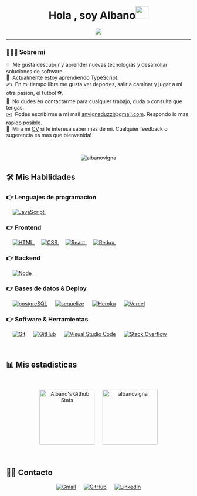 <h1 align="center">Hola , soy Albano<img src="https://media.giphy.com/media/hvRJCLFzcasrR4ia7z/giphy.gif" width="35"></h1>
<p align="center">
  <a href="https://github.com/DenverCoder1/readme-typing-svg"><img src="https://readme-typing-svg.herokuapp.com?lines=Full+Stack+Web+Developer;Estudiante+de+Ingenieria+en+Sistemas&center=true&width=500&height=50"></a>
</p>
<hr/>

### 👨🏻‍💻 Sobre mi

💡 &nbsp;Me gusta descubrir y aprender nuevas tecnologias y desarrollar soluciones de software.\
🌱 &nbsp;Actualmente estoy aprendiendo TypeScript.\
✍️ &nbsp;En mi tiempo libre me gusta ver deportes, salir a caminar y jugar a mi otra pasion, el futbol ⚽.\
💬 &nbsp;No dudes en contactarme para cualquier trabajo, duda o consulta que tengas.\
✉️ &nbsp;Podes escribirme a mi mail anvignaduzzi@gmail.com. Respondo lo mas rapido posible.\
📄 &nbsp;Mira mi [CV](https://drive.google.com/file/d/1qAE0Bv0VWr2s4hK73rJi6HhxF_au_uXy/view?usp=sharing) si te interesa saber mas de mi. Cualquier feedback o sugerencia es mas que bienvenida!

<br>
<p align="center"> <img src="https://komarev.com/ghpvc/?username=albanovigna&label=Profile%20views&color=0e75b6&style=plastic" alt="albanovigna" /> </p>


## 🛠️ Mis Habilidades

### 👉 Lenguajes de programacion

<p align="left">
  &emsp;
  <a href="#" target="_blank"> 
     <img alt="JavaScript" src="https://img.shields.io/badge/JavaScript-323330?style=for-the-badge&logo=javascript&logoColor=F7DF1E">
   </a>
  &emsp;
</p>

### 👉 Frontend 
<p align="left"> 
  &emsp; 
  <a href="#" target="_blank"> 
   <img alt="HTML" src="https://img.shields.io/badge/HTML5-E34F26?style=for-the-badge&logo=html5&logoColor=white">
  </a>   
  &emsp;
  <a href="#" target="_blank">
    <img alt="CSS" src="https://img.shields.io/badge/CSS3-1572B6?style=for-the-badge&logo=css3&logoColor=white">
  </a> 
   &emsp;
  <a href="#" target="_blank">
    <img alt="React" src="https://img.shields.io/badge/React-20232A?style=for-the-badge&logo=react&logoColor=61DAFB">
  </a> 
   &emsp;
  <a href="#" target="_blank">
    <img alt="Redux" src="https://img.shields.io/badge/Redux-593D88?style=for-the-badge&logo=redux&logoColor=white">
  </a> 
   &emsp;
</p>

### 👉 Backend 
<p align="left"> 
  &emsp; 
  <a href="#" target="_blank"> 
   <img alt="Node" src="https://img.shields.io/badge/Node.js-339933?style=for-the-badge&logo=nodedotjs&logoColor=white">
  </a>   
  &emsp;
  <a href="#" target="_blank">
    <img alt="" src="https://img.shields.io/badge/Express.js-000000?style=for-the-badge&logo=express&logoColor=white">
  </a> 
</p>

### 👉 Bases de datos & Deploy
<p align="left">
  &emsp;
    <a href="#"><img alt="postgreSQL" src="https://img.shields.io/badge/PostgreSQL-316192?style=for-the-badge&logo=postgresql&logoColor=white"></a>
  &emsp;
    <a href="#"><img alt="sequelize" src ="https://img.shields.io/badge/Sequelize-52B0E7?style=for-the-badge&logo=Sequelize&logoColor=white"/></a>
  &emsp;
    <a href="#"><img alt="Heroku" src="https://img.shields.io/badge/Heroku-430098?style=for-the-badge&logo=heroku&logoColor=white"></a> 
	&emsp;
    <a href="#"><img alt="Vercel" src="https://img.shields.io/badge/Vercel-000000?style=for-the-badge&logo=vercel&logoColor=white"></a>  
 </p>
  

 ### 👉 Software & Herramientas
 
<p>
  &emsp;
    <a href="#"><img alt="Git" src="https://img.shields.io/badge/GIT-E44C30?style=for-the-badge&logo=git&logoColor=white"></a>
  &emsp;
   <a href="#"><img alt="GitHub" src="https://img.shields.io/badge/GitHub-100000?style=for-the-badge&logo=github&logoColor=white"></a>
  &emsp;
    <a href="#"><img alt="Visual Studio Code" src="https://img.shields.io/badge/Visual_Studio_Code-0078D4?style=for-the-badge&logo=visual%20studio%20code&logoColor=white"></a>
  &emsp;
    <a href="#"><img alt="Stack Overflow" src="https://img.shields.io/badge/Stack_Overflow-FE7A16?style=for-the-badge&logo=stack-overflow&logoColor=white"></a>
  &emsp;
</p>

<br/>

## 📊 Mis estadisticas 

  <br/>
  <p align="center">
    <a href="https://github.com/anuraghazra/github-readme-stats"><img alt="Albano's Github Stats" src="https://github-readme-stats.vercel.app/api?username=albanovigna&show_icons=true&count_private=true&theme=algolia" height="150px"/></a>
  &emsp;
	  <img src="https://github-readme-stats.vercel.app/api/top-langs?username=albanovigna&show_icons=true&locale=en&layout=compact&theme=algolia" alt="albanovigna" height="150px"/>
  </p>


<br/>

## 🙋‍♂️ Contacto
<p align="center">
	<a href="mailto:anvignaduzzi@gmail.com"><img src="https://img.shields.io/badge/Gmail-D14836?style=for-the-badge&logo=gmail&logoColor=white" alt="Gmail"/></a>
	&emsp;
	<a href="https://github.com/albanovigna"><img src="https://img.shields.io/badge/GitHub-100000?style=for-the-badge&logo=github&logoColor=white" alt="GitHub"/></a>
	&emsp;
	<a href="https://www.linkedin.com/in/albano-vignaduzzi/"><img src="https://img.shields.io/badge/LinkedIn-0077B5?style=for-the-badge&logo=linkedin&logoColor=white" alt="LinkedIn"/></a>
</p>

